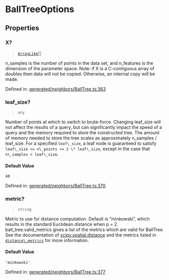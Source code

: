 # BallTreeOptions

## Properties

### X?

> [`ArrayLike`](../types/ArrayLike.md)[]

n\_samples is the number of points in the data set, and n\_features is the dimension of the parameter space. Note: if X is a C-contiguous array of doubles then data will not be copied. Otherwise, an internal copy will be made.

Defined in:  [generated/neighbors/BallTree.ts:363](https://github.com/transitive-bullshit/scikit-learn-ts/blob/122b3c0/packages/sklearn/src/generated/neighbors/BallTree.ts#L363)

### leaf\_size?

> `any`

Number of points at which to switch to brute-force. Changing leaf\_size will not affect the results of a query, but can significantly impact the speed of a query and the memory required to store the constructed tree. The amount of memory needed to store the tree scales as approximately n\_samples / leaf\_size. For a specified `leaf\_size`, a leaf node is guaranteed to satisfy `leaf\_size <= n\_points <= 2 \* leaf\_size`, except in the case that `n\_samples < leaf\_size`.

#### Default Value

`40`

Defined in:  [generated/neighbors/BallTree.ts:370](https://github.com/transitive-bullshit/scikit-learn-ts/blob/122b3c0/packages/sklearn/src/generated/neighbors/BallTree.ts#L370)

### metric?

> `string`

Metric to use for distance computation. Default is “minkowski”, which results in the standard Euclidean distance when p = 2. ball\_tree.valid\_metrics gives a list of the metrics which are valid for BallTree. See the documentation of [scipy.spatial.distance](https://docs.scipy.org/doc/scipy/reference/spatial.distance.html) and the metrics listed in [`distance\_metrics`](sklearn.metrics.pairwise.distance_metrics.html#sklearn.metrics.pairwise.distance_metrics "sklearn.metrics.pairwise.distance_metrics") for more information.

#### Default Value

`'minkowski'`

Defined in:  [generated/neighbors/BallTree.ts:377](https://github.com/transitive-bullshit/scikit-learn-ts/blob/122b3c0/packages/sklearn/src/generated/neighbors/BallTree.ts#L377)
